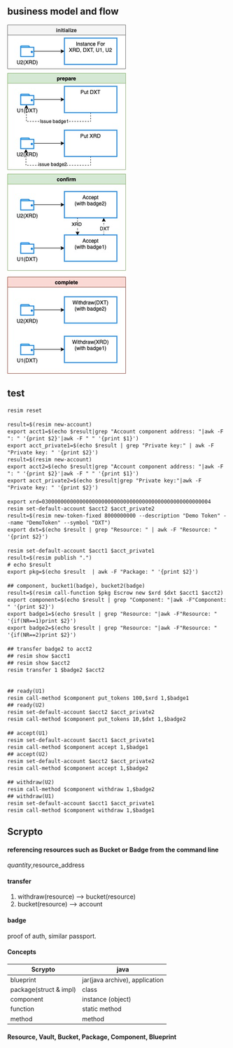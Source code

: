 ## business model and flow
![flow](res/scrypto_example_escrow.jpg)


## test

``` shell
resim reset

result=$(resim new-account)
export acct1=$(echo $result|grep "Account component address: "|awk -F ": " '{print $2}'|awk -F " " '{print $1}')
export acct_private1=$(echo $result | grep "Private key:" | awk -F "Private key: " '{print $2}')
result=$(resim new-account)
export acct2=$(echo $result|grep "Account component address: "|awk -F ": " '{print $2}'|awk -F " " '{print $1}')
export acct_private2=$(echo $result|grep "Private key:"|awk -F "Private key: " '{print $2}')

export xrd=030000000000000000000000000000000000000000000000000004
resim set-default-account $acct2 $acct_private2
result=$(resim new-token-fixed 8000000000 --description "Demo Token" --name "DemoToken" --symbol "DXT")
export dxt=$(echo $result | grep "Resource: " | awk -F "Resource: " '{print $2}')

resim set-default-account $acct1 $acct_private1
result=$(resim publish ".")
# echo $result
export pkg=$(echo $result  | awk -F "Package: " '{print $2}')

## component, bucket1(badge), bucket2(badge)
result=$(resim call-function $pkg Escrow new $xrd $dxt $acct1 $acct2)
export component=$(echo $result | grep "Component: "|awk -F"Component: " '{print $2}')
export badge1=$(echo $result | grep "Resource: "|awk -F"Resource: " '{if(NR==1)print $2}')
export badge2=$(echo $result | grep "Resource: "|awk -F"Resource: " '{if(NR==2)print $2}')

## transfer badge2 to acct2
## resim show $acct1
## resim show $acct2
resim transfer 1 $badge2 $acct2


## ready(U1)
resim call-method $component put_tokens 100,$xrd 1,$badge1
## ready(U2)
resim set-default-account $acct2 $acct_private2
resim call-method $component put_tokens 10,$dxt 1,$badge2

## accept(U1)
resim set-default-account $acct1 $acct_private1
resim call-method $component accept 1,$badge1
## accept(U2)
resim set-default-account $acct2 $acct_private2
resim call-method $component accept 1,$badge2

## withdraw(U2)
resim call-method $component withdraw 1,$badge2
## withdraw(U1)
resim set-default-account $acct1 $acct_private1
resim call-method $component withdraw 1,$badge1

```

## Scrypto 

#### referencing resources such as Bucket or Badge from the command line
$quantity,$resource_address

#### transfer
1. withdraw(resource) --> bucket(resource)
2. bucket(resource) --> account

#### badge
proof of auth, similar passport.

#### Concepts
| Scrypto                                 |  java                           |
| --------------------------------------- | ------------------------------- |
| blueprint                               | jar(java archive), application  | 
| package(struct & impl)                  | class                           |
| component                               | instance (object)               |
| function                                | static method                   |
| method                                  | method                          |

#### Resource, Vault, Bucket, Package, Component, Blueprint
